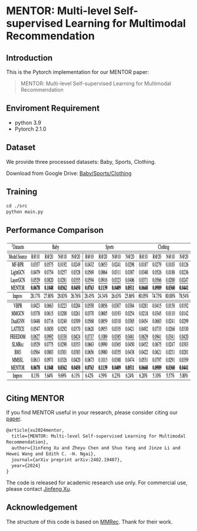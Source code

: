 # MENTOR: Multi-level Self-supervised Learning for Multimodal Recommendation

<!-- PROJECT LOGO -->

## Introduction

This is the Pytorch implementation for our MENTOR paper:

>MENTOR: Multi-level Self-supervised Learning for Multimodal Recommendation

## Enviroment Requirement
- python 3.9
- Pytorch 2.1.0

## Dataset

We provide three processed datasets: Baby, Sports, Clothing.

Download from Google Drive: [Baby/Sports/Clothing](https://drive.google.com/drive/folders/1tU4IxYbLXMkp_DbIOPGvCry16uPvolLk)

## Training
  ```
  cd ./src
  python main.py
  ```
## Performance Comparison
<img src="image/result.png" width="900px" height="380px"/>

## Citing MENTOR
If you find MENTOR useful in your research, please consider citing our [paper](https://arxiv.org/abs/2402.19407).
```
@article{xu2024mentor,
  title={MENTOR: Multi-level Self-supervised Learning for Multimodal Recommendation},
  author={Jinfeng Xu and Zheyu Chen and Shuo Yang and Jinze Li and Hewei Wang and Edith C. -H. Ngai},
  journal={arXiv preprint arXiv:2402.19407},
  year={2024}
}
```
The code is released for academic research use only. For commercial use, please contact [Jinfeng Xu](jinfeng.xu0605@gmail.com).


## Acknowledgement
The structure of this code is  based on [MMRec](https://github.com/enoche/MMRec). Thank for their work.